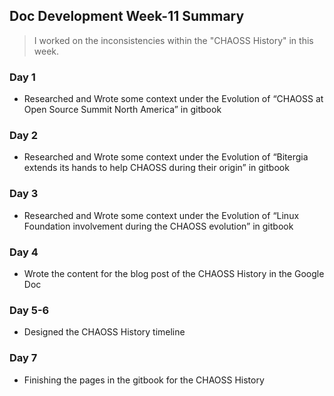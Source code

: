 ## Doc Development Week-11 Summary
> I worked on the inconsistencies within the "CHAOSS History" in this week.

### Day 1
* Researched and Wrote some context under the Evolution of “CHAOSS at Open Source Summit North America” in gitbook

### Day 2
* Researched and Wrote some context under the Evolution of “Bitergia extends its hands to help CHAOSS during their origin” in gitbook

### Day 3
* Researched and Wrote some context under the Evolution of “Linux Foundation involvement during the CHAOSS evolution” in gitbook

### Day 4
* Wrote the content for the blog post of the CHAOSS History in the Google Doc

### Day 5-6
* Designed the CHAOSS History timeline

### Day 7
* Finishing the pages in the gitbook for the CHAOSS History
